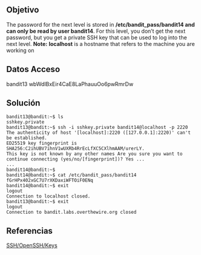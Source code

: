 ## Objetivo
The password for the next level is stored in **/etc/bandit_pass/bandit14 and can only be read by user bandit14**. For this level, you don’t get the next password, but you get a private SSH key that can be used to log into the next level. **Note:** **localhost** is a hostname that refers to the machine you are working on

## Datos Acceso
bandit13 
wbWdlBxEir4CaE8LaPhauuOo6pwRmrDw

## Solución
```
bandit13@bandit:~$ ls 
sshkey.private 
bandit13@bandit:~$ ssh -i sshkey.private bandit14@localhost -p 2220 
The authenticity of host '[localhost]:2220 ([127.0.0.1]:2220)' can't be established. 
ED25519 key fingerprint is SHA256:C2ihUBV7ihnV1wUXRb4RrEcLfXC5CXlhmAAM/urerLY. 
This key is not known by any other names Are you sure you want to continue connecting (yes/no/[fingerprint])? Yes ... 
... 
bandit14@bandit:~$ 
bandit14@bandit:~$ cat /etc/bandit_pass/bandit14 fGrHPx402xGC7U7rXKDaxiWFTOiF0ENq 
bandit14@bandit:~$ exit 
logout 
Connection to localhost closed. 
bandit13@bandit:~$ exit 
logout 
Connection to bandit.labs.overthewire.org closed
```

## Referencias
[SSH/OpenSSH/Keys](https://help.ubuntu.com/community/SSH/OpenSSH/Keys)